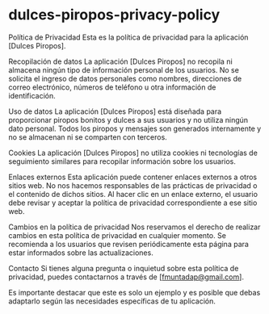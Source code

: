 # dulces-piropos-privacy-policy

Política de Privacidad
Esta es la política de privacidad para la aplicación [Dulces Piropos].

Recopilación de datos
La aplicación [Dulces Piropos] no recopila ni almacena ningún tipo de información personal de los usuarios. No se solicita el ingreso de datos personales como nombres, direcciones de correo electrónico, números de teléfono u otra información de identificación.

Uso de datos
La aplicación [Dulces Piropos] está diseñada para proporcionar piropos bonitos y dulces a sus usuarios y no utiliza ningún dato personal. Todos los piropos y mensajes son generados internamente y no se almacenan ni se comparten con terceros.

Cookies
La aplicación [Dulces Piropos] no utiliza cookies ni tecnologías de seguimiento similares para recopilar información sobre los usuarios.

Enlaces externos
Esta aplicación puede contener enlaces externos a otros sitios web. No nos hacemos responsables de las prácticas de privacidad o el contenido de dichos sitios. Al hacer clic en un enlace externo, el usuario debe revisar y aceptar la política de privacidad correspondiente a ese sitio web.

Cambios en la política de privacidad
Nos reservamos el derecho de realizar cambios en esta política de privacidad en cualquier momento. Se recomienda a los usuarios que revisen periódicamente esta página para estar informados sobre las actualizaciones.

Contacto
Si tienes alguna pregunta o inquietud sobre esta política de privacidad, puedes contactarnos a través de [fmuntadap@gmail.com].

Es importante destacar que este es solo un ejemplo y es posible que debas adaptarlo según las necesidades específicas de tu aplicación.
